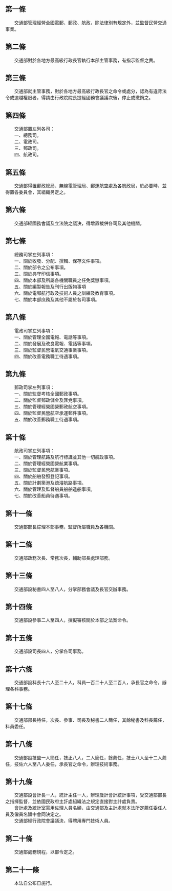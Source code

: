 第一條 
-------
　　交通部管理經營全國電郵、郵政、航政，除法律別有規定外，並監督民營交通事業。  


第二條 
-------
　　交通部對於各地方最高級行政長官執行本部主管事務，有指示監督之責。  


第三條 
-------
　　交通部就主管事務，對於各地方最高級行政長官之命令或處分，認為有違背法令或逾越權限者，得請由行政院院長提經國務會議議次後，停止或撤銷之。  


第四條 
-------
　　交通部置左列各司：  
　　一、總務司。  
　　二、電政司。  
　　三、郵政司。  
　　四、航政司。  


第五條 
-------
　　交通部得置郵政總局、無線電管理局、郵運航空處及各航政局，於必要時，並得置各委員會，其組織另定之。  


第六條 
-------
　　交通部經國務會議及立法院之議決，得增置裁併各司及其他機關。  


第七條 
-------
　　總務司掌左列事項：  
　　一、關於收發、分配、撰輯、保存文件事項。  
　　二、關於部令之公布事項。  
　　三、關於典守印信事項。  
　　四、關於本部及所屬各機關職員之任免獎懲事項。  
　　五、關於編製報告及刊行出版物事項  
　　六、關於電郵航行政及技術人員之訓練及教育事項。  
　　七、關於本部庶務及其他不屬於各司事項。  


第八條 
-------
　　電政司掌左列事項：  
　　一、關於管理全國電報、電話等事項。  
　　二、關於發展及改良電報、電話等事項。  
　　三、關於監督民營電氣交通事業事項。  
　　四、關於改善電務職工待遇事項。  


第九條 
-------
　　郵政司掌左列事項：  
　　一、關於監督考核全國郵政事項。  
　　二、關於監督郵政儲金及匯兌事項。  
　　三、關於管理經營國營郵政航空事項。  
　　四、關於監督民營航空承運郵件事項。  
　　五、關於改善郵務職工待遇事項。  


第十條 
-------
　　航政司掌左列事項：  
　　一、關於管理航路及航行標識並其他一切航政事項。  
　　二、關於管理經營國營航業事項。  
　　三、關於監督民營航業事項。  
　　四、關於船舶發照登記事項。  
　　五、關於計劃築港及疏濬航路事項。  
　　六、關於管理及監督船員船舶造船事項。  
　　七、關於改善船員待遇事項。  


第十一條 
---------
　　交通部部長綜理本部事務，監督所屬職員及各機關。  


第十二條 
---------
　　交通部政務次長、常務次長，輔助部長處理部務。  


第十三條 
---------
　　交通部設秘書四人至八人，分掌部務會議及長官交辦事務。  


第十四條 
---------
　　交通部設參事二人至四人，撰擬審核關於本部之法案命令。  


第十五條 
---------
　　交通部設司長四人，分掌各司事務。  


第十六條 
---------
　　交通部設科長十六人至二十人，科員一百二十人至二百人，承長官之命令，辦理各科事務。  


第十七條 
---------
　　交通部部長特任，次長、參事、司長及秘書二人簡任，其餘秘書及科長薦任，科員委任。  


第十八條 
---------
　　交通部設技監一人簡任，技正八人，二人簡任，餘薦任，技士八人至十二人薦任，技佐六人至八人委任，承長官之命令，辦理技術事務。  


第十九條 
---------
　　交通部設會計長一人，統計主任一人，辦理歲計會計統計事項，受交通部部長之指揮監督，並依國民政府主訐處組織法之規定直接對主計處負責。  
　　會計處及統計室需用佐理人員名額，由交通部及主計處就本法所定薦任委任人員及僱員名額中會同決定之。  
　　交通部經行政院會議議決，得聘用專門技術人員。  


第二十條 
---------
　　交通部處務規程，以部令定之。  


第二十一條 
-----------
　　本法自公布日施行。